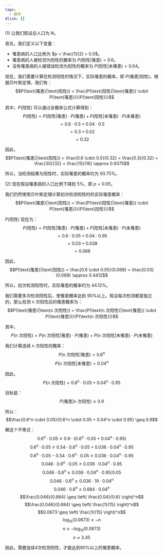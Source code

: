 ```yaml
---
tags:
  - 数学
dlink: []
---
```

(1) 让我们假设总人口为 $N$。

首先，我们定义以下变量：
- 罹患病的人口比例为 $p = \frac{1}{2} = 0.5$。
- 罹患病的人被检测为阳性的概率为 $P(\text{阳性}|\text{罹患}) = 0.6$。
- 没有罹患病的人被错误检测为阳性的概率为 $P(\text{阳性}|\text{未罹患}) = 0.04$。

现在，我们需要计算在检测阳性的情况下，实际罹患的概率，即 $P(\text{罹患}|\text{阳性})$。根据贝叶斯定理，我们有：
$$P(\text{罹患}|\text{阳性}) = \frac{P(\text{阳性}|\text{罹患}) \cdot P(\text{罹患})}{P(\text{阳性})}$$

其中，$P(\text{阳性})$ 可以通过全概率公式计算得到：
$$P(\text{阳性}) = P(\text{阳性}|\text{罹患}) \cdot P(\text{罹患}) + P(\text{阳性}|\text{未罹患}) \cdot P(\text{未罹患})$$
$$= 0.6 \cdot 0.5 + 0.04 \cdot 0.5$$
$$= 0.3 + 0.02$$
$$= 0.32$$

因此，
$$P(\text{罹患}|\text{阳性}) = \frac{0.6 \cdot 0.5}{0.32} = \frac{0.3}{0.32} = \frac{30}{32} = \frac{15}{16} \approx 0.9375$$

所以，当检测结果为阳性时，实际罹患的概率约为 93.75%。

(2) 现在假设罹患病的人口比例下降到 5%，即 $p = 0.05$。

我们仍然使用贝叶斯定理计算初次检测阳性时的实际罹患概率：
$$P(\text{罹患}|\text{阳性}) = \frac{P(\text{阳性}|\text{罹患}) \cdot P(\text{罹患})}{P(\text{阳性})}$$

$P(\text{阳性})$ 现在为：
$$P(\text{阳性}) = P(\text{阳性}|\text{罹患}) \cdot P(\text{罹患}) + P(\text{阳性}|\text{未罹患}) \cdot P(\text{未罹患})$$
$$= 0.6 \cdot 0.05 + 0.04 \cdot 0.95$$
$$= 0.03 + 0.038$$
$$= 0.068$$

因此，
$$P(\text{罹患}|\text{阳性}) = \frac{0.6 \cdot 0.05}{0.068} = \frac{0.03}{0.068} \approx 0.4412$$

所以，初次检测阳性时，实际罹患的概率约为 44.12%。

我们需要多次检测阳性后，使罹患概率达到 90%以上。假设每次检测都是独立的，那么检测 n 次阳性后的罹患概率为：
$$P(\text{罹患}|\text{n 次阳性}) = \frac{P(\text{n 次阳性}|\text{罹患}) \cdot P(\text{罹患})}{P(\text{n 次阳性})}$$

其中，
$$P(\text{n 次阳性}) = P(\text{n 次阳性}|\text{罹患}) \cdot P(\text{罹患}) + P(\text{n 次阳性}|\text{未罹患}) \cdot P(\text{未罹患})$$

我们计算连续 n 次阳性的概率：
$$P(\text{n 次阳性}|\text{罹患}) = 0.6^n$$
$$P(\text{n 次阳性}|\text{未罹患}) = 0.04^n$$

因此，
$$P(\text{n 次阳性}) = 0.6^n \cdot 0.05 + 0.04^n \cdot 0.95$$

目标是：
$$P(\text{罹患}|\text{n 次阳性}) \geq 0.9$$

所以：
$$\frac{0.6^n \cdot 0.05}{0.6^n \cdot 0.05 + 0.04^n \cdot 0.95} \geq 0.9$$

解这个不等式：
$$0.6^n \cdot 0.05 \geq 0.9 \cdot (0.6^n \cdot 0.05 + 0.04^n \cdot 0.95)$$
$$0.6^n \cdot 0.05 \geq 0.54 \cdot 0.6^n \cdot 0.05 + 0.036 \cdot 0.04^n \cdot 0.95$$
$$0.6^n \cdot 0.05 - 0.54 \cdot 0.6^n \cdot 0.05 \geq 0.036 \cdot 0.04^n \cdot 0.95$$
$$0.046 \cdot 0.6^n \cdot 0.05 \geq 0.036 \cdot 0.04^n \cdot 0.95$$
$$0.046 \cdot 0.6^n \geq 0.036 \cdot 0.04^n \cdot 0.95 / 0.05$$
$$0.046 \cdot 0.6^n \geq 0.036 \cdot 19 \cdot 0.04^n$$
$$0.046 \cdot 0.6^n \geq 0.684 \cdot 0.04^n$$
$$\frac{0.046}{0.684} \geq \left( \frac{0.04}{0.6} \right)^n$$
$$\frac{0.046}{0.684} \geq \left( \frac{1}{15} \right)^n$$
$$0.0673 \geq \left( \frac{1}{15} \right)^n$$
$$\log_{15}(0.0673) \geq -n$$
$$n \geq -\log_{15}(0.0673)$$
$$n \approx 3.45$$

因此，需要连续4次检测阳性，才能达到90%以上的罹患概率。